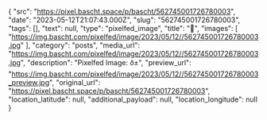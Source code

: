 {
  "src": "https://pixel.bascht.space/p/bascht/562745001726780003",
  "date": "2023-05-12T21:07:43.000Z",
  "slug": "562745001726780003",
  "tags": [],
  "text": null,
  "type": "pixelfed_image",
  "title": "🌱",
  "images": [
    "https://img.bascht.com/pixelfed/image/2023/05/12//562745001726780003.jpg"
  ],
  "category": "posts",
  "media_url": "https://img.bascht.com/pixelfed/image/2023/05/12//562745001726780003.jpg",
  "description": "Pixelfed Image: ð±",
  "preview_url": "https://img.bascht.com/pixelfed/image/2023/05/12//562745001726780003_preview.jpg",
  "original_url": "https://pixel.bascht.space/p/bascht/562745001726780003",
  "location_latitude": null,
  "additional_payload": null,
  "location_longitude": null
}